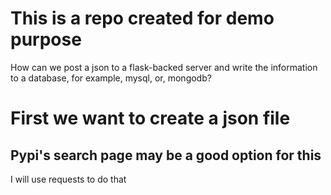 # This is a repo created for demo purpose

How can we post a json to a flask-backed server and write the information to a database, for example, mysql, or, mongodb?

# First we want to create a json file

## Pypi's search page may be a good option for this

I will use requests to do that
